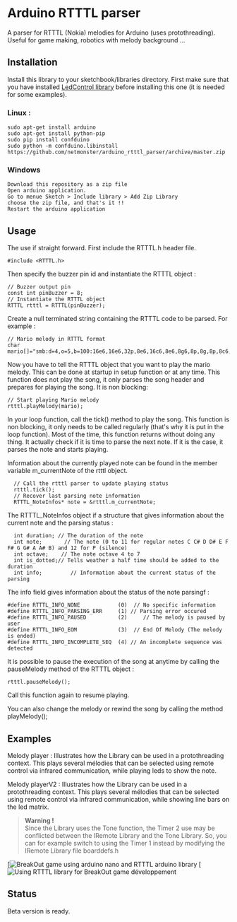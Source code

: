 # Arduino RTTTL parserA parser for RTTTL (Nokia) melodies for Arduino (uses protothreading).Useful for game making, robotics with melody background ...## InstallationInstall this library to your sketchbook/libraries directory.First make sure that you have installed [LedControl library](https://github.com/wayoda/LedControl) before installing this one (it is needed for some examples).### Linux :```sudo apt-get install arduinosudo apt-get install python-pipsudo pip install confduinosudo python -m confduino.libinstall https://github.com/netmonster/arduino_rtttl_parser/archive/master.zip```### Windows```Download this repository as a zip fileOpen arduino application.Go to menue Sketch > Include library > Add Zip Librarychoose the zip file, and that's it !!Restart the arduino application```## UsageThe use if straight forward. First include the RTTTL.h header file.```#include <RTTTL.h>```Then specify the buzzer pin id and instantiate the RTTTL object :```// Buzzer output pinconst int pinBuzzer = 8;// Instantiate the RTTTL objectRTTTL rtttl = RTTTL(pinBuzzer);```Create a null terminated string containing the RTTTL code to be parsed. For example :```// Mario melody in RTTTL formatchar mario[]="smb:d=4,o=5,b=100:16e6,16e6,32p,8e6,16c6,8e6,8g6,8p,8g,8p,8c6,16p,8g,16p,8e,16p,8a,8b,16a#,8a,16g.,16e6,16g6,8a6,16f6,8g6,8e6,16c6,16d6,8b,16p,8c6,16p,8g,16p,8e,16p,8a,8b,16a#,8a,16g.,16e6,16g6,8a6,16f6,8g6,8e6,16c6,16d6,8b,8p,16g6,16f#6,16f6,16d#6,16p,16e6,16p,16g#,16a,16c6,16p,16a,16c6,16d6,8p,16g6,16f#6,16f6,16d#6,16p,16e6,16p,16c7,16p,16c7,16c7,p,16g6,16f#6,16f6,16d#6,16p,16e6,16p,16g#,16a,16c6,16p,16a,16c6,16d6,8p,16d#6,8p,16d6,8p,16c6";```Now you have to tell the RTTTL object that you want to play the mario melody. This can be done at startup in setup function or at any time. This function does not play the song, it only parses the song header and prepares for playing the song. It is non blocking:```// Start playing Mario melodyrtttl.playMelody(mario);```In  your loop function, call    the tick() method to play the song. This function is non blocking, it only needs to be called regularly (that's why it is put in the loop function). Most of the time, this function returns without doing any thing. It actually check if it is time to parse the next note. If it is the case, it parses the note and starts playing.Information about the currently played note can be found in the member variable m_currentNote of the rtttl object.```  // Call the rtttl parser to update playing status  rtttl.tick();  // Recover last parsing note information  RTTTL_NoteInfos* note = &rtttl.m_currentNote;```The RTTTL_NoteInfos object if a structure that gives information about the current note and the parsing status :```  int duration; // The duration of the note  int note;       // The note (0 to 11 for regular notes C C# D D# E F F# G G# A A# B) and 12 for P (silence)  int octave;    // The note octave 4 to 7  int is_dotted;// Tells weather a half time should be added to the duration  int info;         // Information about the current status of the parsing```The info field gives information about the status of the note parsingf :```#define RTTTL_INFO_NONE            (0)	// No specific information#define RTTTL_INFO_PARSING_ERR     (1) // Parsing error occured#define RTTTL_INFO_PAUSED          (2)     // The melody is paused by user#define RTTTL_INFO_EOM             (3)	// End Of Melody (The melody is ended)#define RTTTL_INFO_INCOMPLETE_SEQ  (4) // An incomplete sequence was detected```It is possible to pause the execution of the song at anytime by calling the pauseMelody method of the RTTTL object :```rtttl.pauseMelody();```Call this function again to resume playing.You can also change the melody or rewind the song by calling the method playMelody(<the string of the rtttl melody>);## ExamplesMelody player : Illustrates how the Library can be used in a protothreading context. This plays several mélodies that can be selected using remote control via infrared communication, while playing leds to show the note.Melody playerV2 : Illustrates how the Library can be used in a protothreading context. This plays several mélodies that can be selected using remote control via infrared communication, while showing line bars on the led matrix.><b>Warning !</b> <br>Since the Library uses the Tone function, the Timer 2 use may be conflicted between the IRemote Library and the Tone Library. So, you can for example switch to using the Timer 1 instead by modifying the IRemote Library file boarddefs.h [![BreakOut game using arduino nano and RTTTL arduino library](https://youtu.be/3ZoBiRzeTsc "BreakOut game using arduino nano and RTTTL arduino library")[![Using RTTTL library for BreakOut game développement](https://youtu.be/dGtQeiDbMUA "Using RTTTL library for BreakOut game développement")## StatusBeta version is ready.